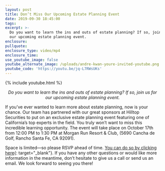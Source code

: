 ```yaml
---
layout: post
title: Don’t Miss Our Upcoming Estate Planning Event
date: 2019-09-30 18:45:00
tags:
excerpt: >-
  Do you want to learn the ins and outs of estate planning? If so, join us for
  our upcoming estate planning event.
enclosure:
pullquote:
enclosure_type: video/mp4
enclosure_time:
use_youtube_image: false
youtube_alternate_image: /uploads/andre-kwan-youre-invited-youtube.png
youtube_code: 'https://youtu.be/jq-L7RWsUKs'
---
```


{% include youtube.html %}

<p style="text-align: center;"><em>Do you want to learn the ins and outs of estate planning? If so, join us for our upcoming estate planning event.</em></p>

If you’ve ever wanted to learn more about estate planning, now is your chance. Our team has partnered with our great sponsors at Hilltop Securities to put on an exclusive estate planning event featuring one of California’s top experts in the field. You truly won’t want to miss this incredible learning opportunity. The event will take place on October 17th from 12:00 PM to 1:30 PM at Morgan Run Resort & Club, (5690 Cancha de Golf, Rancho Santa Fe, CA 92091).

Space is limited—so please RSVP ahead of time. [You can do so by clicking here](https://www.eventbrite.com/e/hilltop-securities-socalprimelending-estate-planning-seminar-tickets-74888803427){: target="_blank"}. If you have any other questions or would like more information in the meantime, don’t hesitate to give us a call or send us an email. We look forward to seeing you there\!
